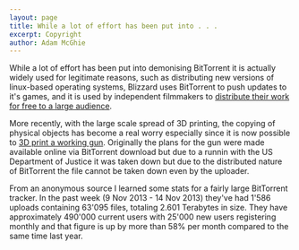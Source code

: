```yaml
---
layout: page
title: While a lot of effort has been put into . . .
excerpt: Copyright
author: Adam McGhie
---
```


While a lot of effort has been put into demonising BitTorrent it is actually widely used for legitimate reasons, such as distributing new versions of linux-based operating systems, Blizzard uses BitTorrent to push updates to it's games, and it is used by independent filmmakers to [distribute their work for free to a large audience](http://vodo.net).

More recently, with the large scale spread of 3D printing, the copying of physical objects has become a real worry especially since it is now possible to [3D print a working gun](http://www.lexisnexis.com/uk/nexis/docview/getDocForCuiReq?lni=59NK-PF91-JC60-C0VT&csi=284355&oc=00240&perma=true). Originally the plans for the gun were made available online via BitTorrent download but due to a runnin with the US Department of Justice it was taken down but due to the distributed nature of BitTorrent the file cannot be taken down even by the uploader.

From an anonymous source I learned some stats for a fairly large BitTorrent tracker. In the past week (9 Nov 2013 - 14 Nov 2013) they've had 1'586 uploads containing 63'095 files, totaling 2.601 Terabytes in size. They have approximately 490'000 current users with 25'000 new users registering monthly and that figure is up by more than 58% per month compared to the same time last year.
